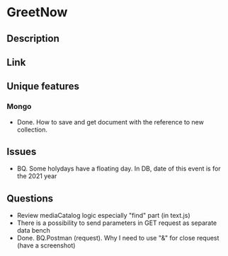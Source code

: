 # GreetNow

## Description

## Link

## Unique features

### Mongo

- Done. How to save and get document with the reference to new collection.

## Issues

- BQ. Some holydays have a floating day. In DB, date of this event is for the
  2021 year

## Questions

- Review mediaCatalog logic especially "find" part (in text.js)
- There is a possibility to send parameters in GET request as separate data
  bench
- Done. BQ.Postman (request). Why I need to use "&" for close request (have a
  screenshot)
